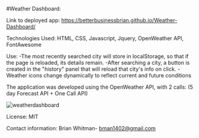 #Weather Dashboard: 

Link to deployed app: https://betterbusinessbrian.github.io/Weather-Dashboard/

Technologies Used: HTML, CSS, Javascript, Jquery, OpenWeather API, FontAwesome

Use:
-The most recently searched city will store in localStorage, so that if the page is reloaded, its details remain.
-After searching a city, a button is created in the "history" panel that will reload that city's info on click.
-Weather icons change dynamically to reflect current and future conditions

The application was developed using the OpenWeather API, with 2 calls: (5 day Forecast API + One Call API)


![weatherdashboard](https://user-images.githubusercontent.com/69867441/95787041-b96d8900-0ca6-11eb-8dbb-78232bddf45d.JPG)

License: MIT

Contact information: Brian Whitman- bman1402@gmail.com

